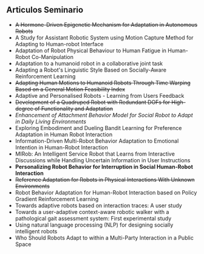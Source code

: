 ## Articulos Seminario

- ~~A Hormone-Driven Epigenetic Mechanism for Adaptation in Autonomous Robots~~
- A Study for Assistant Robotic System using Motion Capture Method for Adapting to Human-robot Interface
- Adaptation of Robot Physical Behaviour to Human Fatigue in Human-Robot Co-Manipulation
- Adaptation to a humanoid robot in a collaborative joint task
- Adapting a Robot's Linguistic Style Based on Socially-Aware Reinforcement Learning
- ~~Adapting Human Motions to Humanoid Robots Through Time Warping Based on a General Motion Feasibility Index~~
- Adaptive and Personalised Robots - Learning from Users Feedback
- ~~Development of a Quadruped Robot with Redundant DOFs for High-degree of Functionality and Adaptation~~
- *Enhancement of Attachment Behavior Model for Social Robot to Adapt in Daily Living Environments*
- Exploring Embodiment and Dueling Bandit Learning for Preference Adaptation in Human Robot Interaction
- Information-Driven Multi-Robot Behavior Adaptation to Emotional Intention in Human-Robot Interaction
- MIRob: An Intelligent Service Robot that Learns from Interactive Discussions while Handling Uncertain Information in User Instructions
- **Personalizing Robot Behavior for Interruption in Social Human-Robot Interaction**
- ~~Reference Adaptation for Robots in Physical Interactions With Unknown Environments~~
- Robot Behavior Adaptation for Human-Robot Interaction based on Policy Gradient Reinforcement Learning
- Towards adaptive robots based on interaction traces: A user study
- Towards a user-adaptive context-aware robotic walker with a pathological gait assessment system: First experimental study
- Using natural language processing (NLP) for designing socially intelligent robots
- Who Should Robots Adapt to within a Multi-Party Interaction in a Public Space
